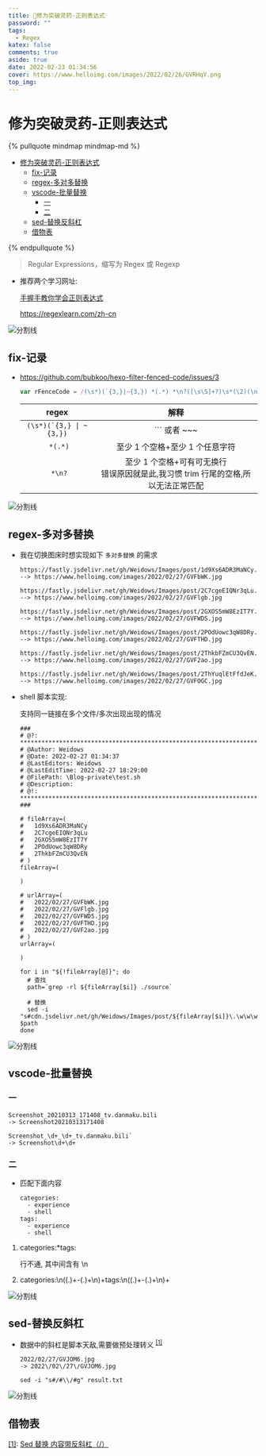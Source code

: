```yaml
---
title: 🙉修为突破灵药-正则表达式
password: ""
tags:
  - Regex
katex: false
comments: true
aside: true
date: 2022-02-23 01:34:56
cover: https://www.helloimg.com/images/2022/02/26/GVRHqY.png
top_img:
---
```


# 修为突破灵药-正则表达式

<!--
 * @?: *********************************************************************
 * @Author: Weidows
 * @LastEditors: Weidows
 * @LastEditTime: 2022-04-20 23:44:36
 * @FilePath: \Blog-private\source\_posts\experience\regex.md
 * @Description:
 * @!: *********************************************************************
-->

{% pullquote mindmap mindmap-md %}

- [修为突破灵药-正则表达式](#修为突破灵药-正则表达式)
  - [fix-记录](#fix-记录)
  - [regex-多对多替换](#regex-多对多替换)
  - [vscode-批量替换](#vscode-批量替换)
    - [一](#一)
    - [二](#二)
  - [sed-替换反斜杠](#sed-替换反斜杠)
  - [借物表](#借物表)

{% endpullquote %}

> Regular Expressions，缩写为 Regex 或 Regexp

- 推荐两个学习网址:

  [手握手教你学会正则表达式](https://zhuanlan.zhihu.com/p/74136752)

  https://regexlearn.com/zh-cn

<a>![分割线](https://www.helloimg.com/images/2022/07/01/ZM0SoX.png)</a>

## fix-记录

- https://github.com/bubkoo/hexo-filter-fenced-code/issues/3

  ```js
  var rFenceCode = /(\s*)(`{3,}|~{3,}) *(.*) *\n?([\s\S]+?)\s*(\2)(\n+|$)/g;
  ```

  |            regex            |                                          解释                                          |
  | :-------------------------: | :------------------------------------------------------------------------------------: |
  | `` (\s*)(`{3,} \| ~{3,}) `` |                                     \``` 或者 ~~~                                      |
  |          ` *(.*)`           |                            至少 1 个空格+至少 1 个任意字符                             |
  |           ` *\n?`           | 至少 1 个空格+可有可无换行 <br> 错误原因就是此,我习惯 trim 行尾的空格,所以无法正常匹配 |

<a>![分割线](https://www.helloimg.com/images/2022/07/01/ZM0SoX.png)</a>

## regex-多对多替换

- 我在切换图床时想实现如下 `多对多替换` 的需求

  ```
  https://fastly.jsdelivr.net/gh/Weidows/Images/post/1d9Xs6ADR3MaNCy.png
  --> https://www.helloimg.com/images/2022/02/27/GVFbWK.jpg

  https://fastly.jsdelivr.net/gh/Weidows/Images/post/2C7cgeEIQNr3qLu.png
  --> https://www.helloimg.com/images/2022/02/27/GVFlgb.jpg

  https://fastly.jsdelivr.net/gh/Weidows/Images/post/2GXOS5mW8EzIT7Y.png
  --> https://www.helloimg.com/images/2022/02/27/GVFWDS.jpg

  https://fastly.jsdelivr.net/gh/Weidows/Images/post/2POdUowc3qW8DRy.png
  --> https://www.helloimg.com/images/2022/02/27/GVFTHD.jpg

  https://fastly.jsdelivr.net/gh/Weidows/Images/post/2ThkbFZmCU3QvEN.png
  --> https://www.helloimg.com/images/2022/02/27/GVF2ao.jpg

  https://fastly.jsdelivr.net/gh/Weidows/Images/post/2ThYuqlEtFfdJeK.png
  --> https://www.helloimg.com/images/2022/02/27/GVFOGC.jpg
  ```

- shell 脚本实现:

  支持同一链接在多个文件/多次出现出现的情况

  ```shell
  ###
  # @?: *********************************************************************
  # @Author: Weidows
  # @Date: 2022-02-27 01:34:37
  # @LastEditors: Weidows
  # @LastEditTime: 2022-02-27 18:29:00
  # @FilePath: \Blog-private\test.sh
  # @Description:
  # @!: *********************************************************************
  ###

  # fileArray=(
  #   1d9Xs6ADR3MaNCy
  #   2C7cgeEIQNr3qLu
  #   2GXOS5mW8EzIT7Y
  #   2POdUowc3qW8DRy
  #   2ThkbFZmCU3QvEN
  # )
  fileArray=(

  )

  # urlArray=(
  #   2022/02/27/GVFbWK.jpg
  #   2022/02/27/GVFlgb.jpg
  #   2022/02/27/GVFWDS.jpg
  #   2022/02/27/GVFTHD.jpg
  #   2022/02/27/GVF2ao.jpg
  # )
  urlArray=(

  )

  for i in "${!fileArray[@]}"; do
    # 查找
    path=`grep -rl ${fileArray[$i]} ./source`

    # 替换
    sed -i "s#cdn.jsdelivr.net/gh/Weidows/Images/post/${fileArray[$i]}\.\w\w\w#www.helloimg.com/images/${urlArray[$i]}#g" $path
  done
  ```

<a>![分割线](https://www.helloimg.com/images/2022/07/01/ZM0SoX.png)</a>

## vscode-批量替换

### 一

```
Screenshot_20210313_171408_tv.danmaku.bili
-> Screenshot20210313171408

Screenshot_\d+_\d+_tv.danmaku.bili`
-> Screenshot\d+\d+
```

### 二

- 匹配下面内容

  ```
  categories:
    - experience
    - shell
  tags:
    - experience
    - shell
  ```

1. categories:\*tags:

   行不通, 其中间含有 \n

2. categories:\n((.)+-(.)+\n)+tags:\n((.)+-(.)+\n)+

<a>![分割线](https://www.helloimg.com/images/2022/07/01/ZM0SoX.png)</a>

## sed-替换反斜杠

- 数据中的斜杠是脚本天敌,需要做预处理转义
  <sup id='cite_ref-1'>[\[1\]](#cite_note-1)</sup>

  ```
  2022/02/27/GVJOM6.jpg
  -> 2022\/02\/27\/GVJOM6.jpg
  ```

  `sed -i "s#/#\\/#g" result.txt`

<a>![分割线](https://www.helloimg.com/images/2022/07/01/ZM0SoX.png)</a>

## 借物表

<a name='cite_note-1' href='#cite_ref-1'>[1]</a>: [Sed 替换 内容带反斜杠（/）](https://blog.csdn.net/weixin_39031707/article/details/104065184)
